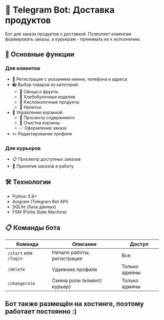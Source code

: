 # 🛒 Telegram Bot: Доставка продуктов


Бот для заказа продуктов с доставкой. Позволяет клиентам формировать заказы, а курьерам - принимать их к исполнению.

## 🌟 Основные функции

### Для клиентов
- 📝 Регистрация с указанием имени, телефона и адреса
- 🛍️ Выбор товаров из категорий:
  - 🥕 Овощи и фрукты
  - 🍞 Хлебобулочные изделия
  - 🥛 Кисломолочные продукты
  - 🥤 Напитки
- 🛒 Управление корзиной:
  - 👀 Просмотр содержимого
  - 🧹 Очистка корзины
  - ✅ Оформление заказа
- ✏️ Редактирование профиля

### Для курьеров
- 📋 Просмотр доступных заказов
- 🚚 Принятие заказов в работу

## 🛠 Технологии

- Python 3.9+
- Aiogram (Telegram Bot API)
- SQLite (база данных)
- FSM (Finite State Machine)

## 📋 Команды бота

| Команда | Описание | Доступ |
|---------|----------|--------|
| `/start` или `/login` | Начало работы, регистрация | Все |
| `/delete` | Удаление профиля | Только админы |
| `/changerole` | Смена роли (клиент/курьер) | Только админы |

## Бот также размещён на хостинге, поэтому работает постоянно :)
